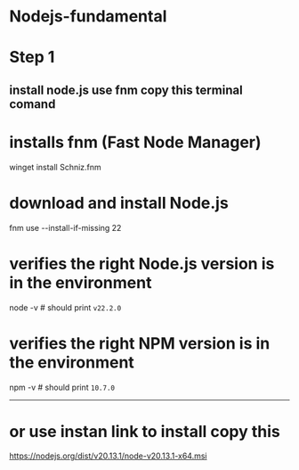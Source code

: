 # Nodejs-fundamental

# Step 1
install node.js use fnm
copy this terminal comand
----------------------------------------
# installs fnm (Fast Node Manager)
winget install Schniz.fnm
# download and install Node.js
fnm use --install-if-missing 22
# verifies the right Node.js version is in the environment
node -v # should print `v22.2.0`
# verifies the right NPM version is in the environment
npm -v # should print `10.7.0`

----------------------------------------------------------------
# or use instan link to install copy this
https://nodejs.org/dist/v20.13.1/node-v20.13.1-x64.msi
